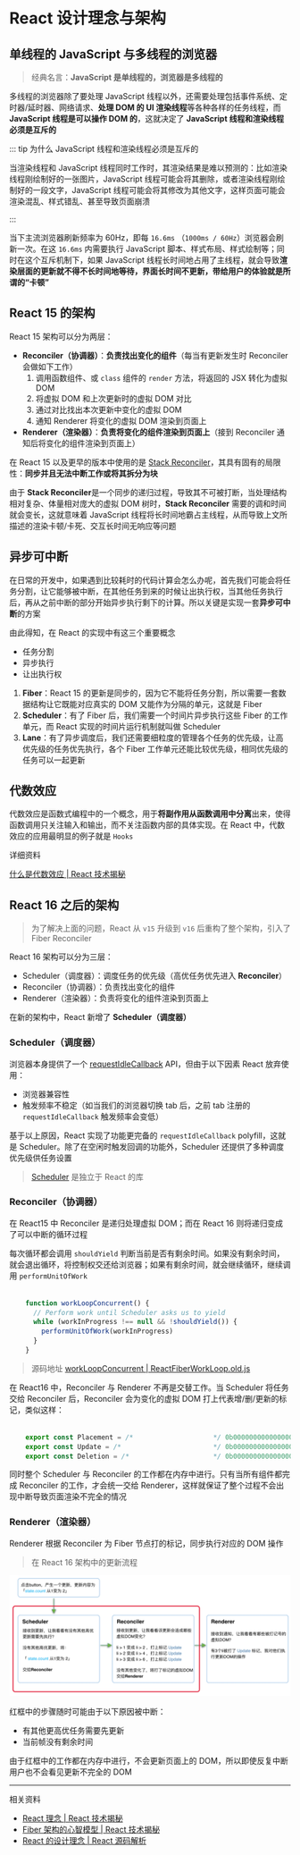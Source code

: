 React 设计理念与架构 [​](#react-设计理念与架构)
=================================

单线程的 JavaScript 与多线程的浏览器 [​](#单线程的-javascript-与多线程的浏览器)
-------------------------------------------------------

> 经典名言：**JavaScript 是单线程的，浏览器是多线程的**

多线程的浏览器除了要处理 JavaScript 线程以外，还需要处理包括事件系统、定时器/延时器、网络请求、**处理 DOM 的 UI 渲染线程**等各种各样的任务线程，而 **JavaScript 线程是可以操作 DOM 的**，这就决定了 **JavaScript 线程和渲染线程必须是互斥的**

::: tip 为什么 JavaScript 线程和渲染线程必须是互斥的

当渲染线程和 JavaScript 线程同时工作时，其渲染结果是难以预测的：比如渲染线程刚绘制好的一张图片，JavaScript 线程可能会将其删除，或者渲染线程刚绘制好的一段文字，JavaScript 线程可能会将其修改为其他文字，这样页面可能会渲染混乱、样式错乱、甚至导致页面崩溃

::: 

当下主流浏览器刷新频率为 60Hz，即每 `16.6ms` （`1000ms / 60Hz`）浏览器会刷新一次。在这 `16.6ms` 内需要执行 JavaScript 脚本、样式布局、样式绘制等；同时在这个互斥机制下，如果 JavaScript 线程长时间地占用了主线程，就会导致**渲染层面的更新就不得不长时间地等待，界面长时间不更新，带给用户的体验就是所谓的“卡顿”**

React 15 的架构 [​](#react-15-的架构)
-------------------------------

React 15 架构可以分为两层：

*   **Reconciler（协调器）**：**负责找出变化的组件**（每当有更新发生时 Reconciler 会做如下工作）
    1.  调用函数组件、或 `class` 组件的 `render` 方法，将返回的 JSX 转化为虚拟 DOM
    2.  将虚拟 DOM 和上次更新时的虚拟 DOM 对比
    3.  通过对比找出本次更新中变化的虚拟 DOM
    4.  通知 Renderer 将变化的虚拟 DOM 渲染到页面上
*   **Renderer（渲染器）**：**负责将变化的组件渲染到页面上**（接到 Reconciler 通知后将变化的组件渲染到页面上）

在 React 15 以及更早的版本中使用的是 [Stack Reconciler](https://github.com/facebook/react/tree/15-stable/src/renderers/shared/stack/reconciler)，其具有固有的局限性：**同步并且无法中断工作或将其拆分为块**

由于 **Stack Reconciler**是一个同步的递归过程，导致其不可被打断，当处理结构相对复杂、体量相对庞大的虚拟 DOM 树时，**Stack Reconciler** 需要的调和时间就会变长，这就意味着 JavaScript 线程将长时间地霸占主线程，从而导致上文所描述的渲染卡顿/卡死、交互长时间无响应等问题

异步可中断 [​](#异步可中断)
-----------------

在日常的开发中，如果遇到比较耗时的代码计算会怎么办呢，首先我们可能会将任务分割，让它能够被中断，在其他任务到来的时候让出执行权，当其他任务执行后，再从之前中断的部分开始异步执行剩下的计算。所以关键是实现一套**异步可中断**的方案

由此得知，在 React 的实现中有这三个重要概念

*   任务分割
*   异步执行
*   让出执行权

1.  **Fiber**：React 15 的更新是同步的，因为它不能将任务分割，所以需要一套数据结构让它既能对应真实的 DOM 又能作为分隔的单元，这就是 Fiber
2.  **Scheduler**：有了 Fiber 后，我们需要一个时间片异步执行这些 Fiber 的工作单元，而 React 实现的时间片运行机制就叫做 Scheduler
3.  **Lane**：有了异步调度后，我们还需要细粒度的管理各个任务的优先级，让高优先级的任务优先执行，各个 Fiber 工作单元还能比较优先级，相同优先级的任务可以一起更新

代数效应 [​](#代数效应)
---------------

代数效应是函数式编程中的一个概念，用于**将副作用从函数调用中分离**出来，使得函数调用只关注输入和输出，而不关注函数内部的具体实现。在 React 中，代数效应的应用最明显的例子就是 `Hooks`

详细资料

[什么是代数效应 | React 技术揭秘](https://react.iamkasong.com/process/fiber-mental.html)

React 16 之后的架构 [​](#react-16-之后的架构)
-----------------------------------

> 为了解决上面的问题，React 从 `v15` 升级到 `v16` 后重构了整个架构，引入了 Fiber Reconciler

React 16 架构可以分为三层：

*   Scheduler（调度器）：调度任务的优先级（高优任务优先进入 **Reconciler**）
*   Reconciler（协调器）：负责找出变化的组件
*   Renderer（渲染器）：负责将变化的组件渲染到页面上

在新的架构中，React 新增了 **Scheduler（调度器）**

### Scheduler（调度器） [​](#scheduler-调度器)

浏览器本身提供了一个 [requestIdleCallback](https://developer.mozilla.org/zh-CN/docs/Web/API/Window/requestIdleCallback) API，但由于以下因素 React 放弃使用：

*   浏览器兼容性
*   触发频率不稳定（如当我们的浏览器切换 tab 后，之前 tab 注册的 `requestIdleCallback` 触发频率会变低）

基于以上原因，React 实现了功能更完备的 `requestIdleCallback` polyfill，这就是 Scheduler。除了在空闲时触发回调的功能外，Scheduler 还提供了多种调度优先级供任务设置

> [Scheduler](https://github.com/facebook/react/blob/493f72b0a7111b601c16b8ad8bc2649d82c184a0/packages/scheduler/README.md) 是独立于 React 的库

### Reconciler（协调器） [​](#reconciler-协调器)

在 React15 中 Reconciler 是递归处理虚拟 DOM；而在 React 16 则将递归变成了可以中断的循环过程

每次循环都会调用 `shouldYield` 判断当前是否有剩余时间。如果没有剩余时间，就会退出循环，将控制权交还给浏览器；如果有剩余时间，就会继续循环，继续调用 `performUnitOfWork`

```js

    function workLoopConcurrent() {
      // Perform work until Scheduler asks us to yield
      while (workInProgress !== null && !shouldYield()) {
        performUnitOfWork(workInProgress)
      }
    }

```
> 源码地址 [workLoopConcurrent | ReactFiberWorkLoop.old.js](https://github.com/wild2life/code-analysis/blob/f0dc66687fe470217252ef38ae4f0697dc2fc15d/react-v18.2.0/src/react/packages/react-reconciler/src/ReactFiberWorkLoop.old.js#L1824)

在 React16 中，Reconciler 与 Renderer 不再是交替工作。当 Scheduler 将任务交给 Reconciler 后，Reconciler 会为变化的虚拟 DOM 打上代表增/删/更新的标记，类似这样：

```js

    export const Placement = /*                    */ 0b00000000000000000000000010
    export const Update = /*                       */ 0b00000000000000000000000100
    export const Deletion = /*                     */ 0b00000000000000000000001000

```

同时整个 Scheduler 与 Reconciler 的工作都在内存中进行。只有当所有组件都完成 Reconciler 的工作，才会统一交给 Renderer，这样就保证了整个过程不会出现中断导致页面渲染不完全的情况

### Renderer（渲染器） [​](#renderer-渲染器)

Renderer 根据 Reconciler 为 Fiber 节点打的标记，同步执行对应的 DOM 操作

> 在 React 16 架构中的更新流程

![update-process](../../images/react-18/update-process.png)

红框中的步骤随时可能由于以下原因被中断：

*   有其他更高优任务需要先更新
*   当前帧没有剩余时间

由于红框中的工作都在内存中进行，不会更新页面上的 DOM，所以即使反复中断用户也不会看见更新不完全的 DOM

* * *

相关资料

*   [React 理念 | React 技术揭秘](https://react.iamkasong.com/preparation/idea.html)
*   [Fiber 架构的心智模型 | React 技术揭秘](https://react.iamkasong.com/process/fiber-mental.html)
*   [React 的设计理念 | React 源码解析](https://xiaochen1024.com/courseware/60b1b2f6cf10a4003b634718/60b1b31ccf10a4003b63471a)